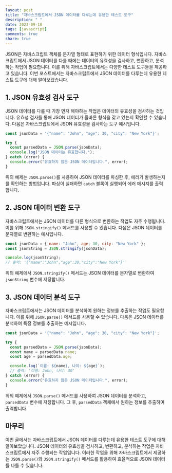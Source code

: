 ```yaml
---
layout: post
title: "자바스크립트에서 JSON 데이터를 다루는데 유용한 테스트 도구"
description: " "
date: 2023-09-10
tags: [javascript]
comments: true
share: true
---
```


JSON은 자바스크립트 객체를 문자열 형태로 표현하기 위한 데이터 형식입니다. 자바스크립트에서 JSON 데이터를 다룰 때에는 데이터의 유효성을 검사하고, 변환하고, 분석하는 작업이 필요합니다. 이를 위해 자바스크립트에서는 다양한 테스트 도구들을 제공하고 있습니다. 이번 포스트에서는 자바스크립트에서 JSON 데이터를 다루는데 유용한 테스트 도구에 대해 알아보겠습니다.

## 1. JSON 유효성 검사 도구

JSON 데이터를 다룰 때 가장 먼저 해야하는 작업은 데이터의 유효성을 검사하는 것입니다. 유효성 검사를 통해 JSON 데이터가 올바른 형식을 갖고 있는지 확인할 수 있습니다. 다음은 자바스크립트에서 JSON 유효성을 검사하는 도구 예시입니다.

```javascript
const jsonData = '{"name": "John", "age": 30, "city": "New York"}';

try {
  const parsedData = JSON.parse(jsonData);
  console.log("JSON 데이터는 유효합니다.");
} catch (error) {
  console.error("유효하지 않은 JSON 데이터입니다.", error);
}
```
위의 예제는 `JSON.parse()`를 사용하여 JSON 데이터를 파싱한 후, 에러가 발생하는지를 확인하는 방법입니다. 파싱이 실패하면 `catch` 블록이 실행되어 에러 메시지를 출력합니다.

## 2. JSON 데이터 변환 도구

자바스크립트에서는 JSON 데이터를 다른 형식으로 변환하는 작업도 자주 수행됩니다. 이를 위해 `JSON.stringify()` 메서드를 사용할 수 있습니다. 다음은 JSON 데이터를 문자열로 변환하는 예시입니다.

```javascript
const jsonData = { name: "John", age: 30, city: "New York" };
const jsonString = JSON.stringify(jsonData);

console.log(jsonString);
// 출력: '{"name":"John","age":30,"city":"New York"}'
```

위의 예제에서 `JSON.stringify()` 메서드는 JSON 데이터를 문자열로 변환하여 `jsonString` 변수에 저장합니다.

## 3. JSON 데이터 분석 도구

자바스크립트에서는 JSON 데이터를 분석하여 원하는 정보를 추출하는 작업도 필요합니다. 이를 위해 `JSON.parse()` 메서드를 사용할 수 있습니다. 다음은 JSON 데이터를 분석하여 특정 정보를 추출하는 예시입니다.

```javascript
const jsonData = '{"name": "John", "age": 30, "city": "New York"}';

try {
  const parsedData = JSON.parse(jsonData);
  const name = parsedData.name;
  const age = parsedData.age;

  console.log(`이름: ${name}, 나이: ${age}`);
  // 출력: '이름: John, 나이: 30'
} catch (error) {
  console.error("유효하지 않은 JSON 데이터입니다.", error);
}
```

위의 예제에서 `JSON.parse()` 메서드를 사용하여 JSON 데이터를 분석하고, `parsedData` 변수에 저장합니다. 그 후, `parsedData` 객체에서 원하는 정보를 추출하여 출력합니다.

## 마무리

이번 글에서는 자바스크립트에서 JSON 데이터를 다루는데 유용한 테스트 도구에 대해 알아보았습니다. JSON 데이터의 유효성을 검사하고, 변환하고, 분석하는 작업은 자바스크립트에서 자주 수행되는 작업입니다. 이러한 작업을 위해 자바스크립트에서 제공하는 `JSON.parse()`와 `JSON.stringify()` 메서드를 활용하여 효율적으로 JSON 데이터를 다룰 수 있습니다.